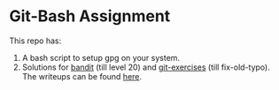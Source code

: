 # Git-Bash Assignment
This repo has:
1. A bash script to setup gpg on your system.
2. Solutions for [bandit](https://overthewire.org/wargames/bandit/) (till level 20) and [git-exercises](https://gitexercises.fracz.com/) (till fix-old-typo).  
The writeups can be found [here](https://vulkan99.notion.site/Git-Bash-Assignment-5816a89489214bbc99e3b58f71f822c4).